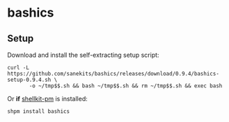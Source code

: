 # bashics

## Setup

Download and install the self-extracting setup script:

```
curl -L https://github.com/sanekits/bashics/releases/download/0.9.4/bashics-setup-0.9.4.sh \
       -o ~/tmp$$.sh && bash ~/tmp$$.sh && rm ~/tmp$$.sh && exec bash
```

Or **if** [shellkit-pm](https://github.com/sanekits/shellkit-pm) is installed:

    shpm install bashics

##
